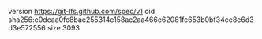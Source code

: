 version https://git-lfs.github.com/spec/v1
oid sha256:e0dcaa0fc8bae255314e158ac2aa466e62081fc653b0bf34ce8e6d3d3e572556
size 3093
